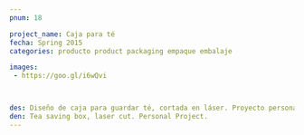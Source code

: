```yaml
---
pnum: 18

project_name: Caja para té
fecha: Spring 2015
categories: producto product packaging empaque embalaje

images:
 - https://goo.gl/i6wQvi



des: Diseño de caja para guardar té, cortada en láser. Proyecto personal.
den: Tea saving box, laser cut. Personal Project.
---
```


